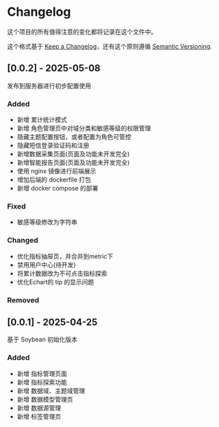 # Changelog

这个项目的所有值得注意的变化都将记录在这个文件中。

这个格式基于 [Keep a Changelog](https://keepachangelog.com/en/1.1.0/)，还有这个原则遵循 [Semantic Versioning](https://semver.org/spec/v2.0.0.html).

## [0.0.2] - 2025-05-08

发布到服务器进行初步配置使用

### Added
- 新增 累计统计模式
- 新增 角色管理页中对域分类和敏感等级的权限管理
- 隐藏主题配置按钮，或者配置为角色可管控
- 隐藏短信登录验证码和注册
- 新增数据采集页面(页面及功能未开发完全)
- 新增智能报告页面(页面及功能未开发完全)
- 使用 nginx 镜像进行前端展示
- 增加后端的 dockerfile 打包
- 新增 docker compose 的部署

### Fixed
- 敏感等级修改为字符串

### Changed
- 优化指标抽屉页，并合并到metric下
- 禁用用户中心(待开发)
- 将累计数据改为不可点击指标探索
- 优化Echart的 tip 的显示问题

### Removed

## [0.0.1] - 2025-04-25

基于 Soybean 初始化版本

### Added

- 新增 指标管理页面
- 新增 指标探索功能
- 新增 数据域、主题域管理
- 新增 数据模型管理页
- 新增 数据源管理
- 新增 标签管理页   
